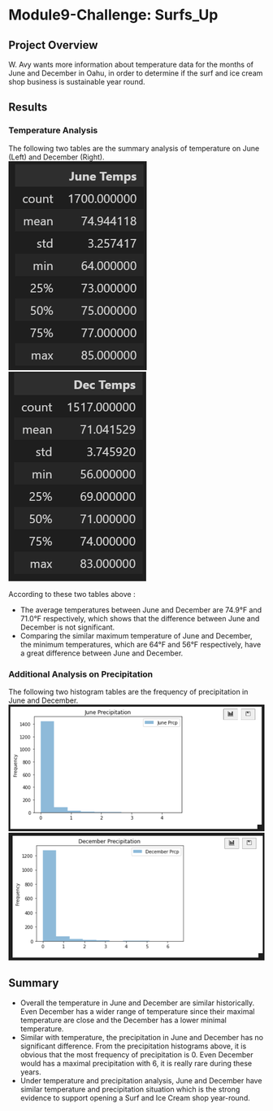 # Module9-Challenge: Surfs_Up

## Project Overview 
W. Avy wants more information about temperature data for the months of June and December in Oahu, in order to determine if the surf and ice cream shop business is sustainable year round.
## Results
### Temperature Analysis
The following two tables are the summary analysis of temperature on June (Left) and December (Right).   
![June](https://github.com/cffhr99/Module9-Challenge/blob/main/images/june_df.PNG?raw=true)
![December](https://github.com/cffhr99/Module9-Challenge/blob/main/images/dec_df.PNG)  

According to these two tables above :
 - The average temperatures between June and December are 74.9&deg;F and 71.0&deg;F respectively, which shows that the difference between June and December is not significant.
 - Comparing the similar maximum temperature of June and December, the minimum temperatures, which are 64&deg;F and 56&deg;F respectively, have a great difference between June and December.
### Additional Analysis on Precipitation
The following two histogram tables are the frequency of precipitation in June and December.  
![June](https://github.com/cffhr99/Module9-Challenge/blob/main/images/June_Prcp.PNG?raw=true)
![December](https://github.com/cffhr99/Module9-Challenge/blob/main/images/Dec_prcp.PNG?raw=true)
## Summary
 - Overall the temperature in June and December are similar historically. Even December has a wider range of temperature since their maximal temperature are close and the December has a lower minimal temperature.  
 - Similar with temperature, the precipitation in June and December has no significant difference. From the precipitation histograms above, it is obvious that the most frequency of precipitation is 0. Even December would has a maximal precipitation with 6, it is really rare during these years.  
 - Under temperature and precipitation analysis, June and December have similar temperature and precipitation situation which is the strong evidence to support opening a Surf and Ice Cream shop year-round.
